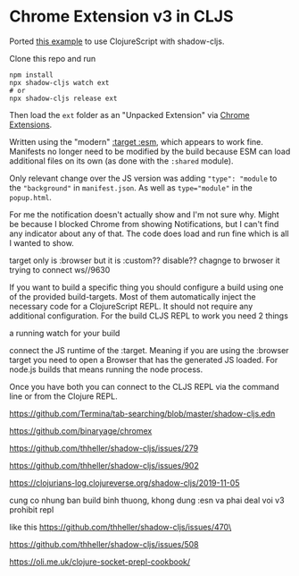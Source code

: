 # Chrome Extension v3 in CLJS

Ported [this example](https://github.com/GoogleChrome/chrome-extensions-samples/tree/17956f44b6f04d28407a4b7eee428611affd4fab/examples/water_alarm_notification) to use ClojureScript with shadow-cljs.

Clone this repo and run

```
npm install
npx shadow-cljs watch ext
# or
npx shadow-cljs release ext
```

Then load the `ext` folder as an "Unpacked Extension" via [Chrome Extensions](chrome://extensions/).

Written using the "modern" [:target :esm](https://shadow-cljs.github.io/docs/UsersGuide.html#target-esm), which appears to work fine. Manifests no longer need to be modified by the build because ESM can load additional files on its own (as done with the `:shared` module).

Only relevant change over the JS version was adding `"type": "module` to the `"background"` in `manifest.json`. As well as `type="module"` in the `popup.html`.

For me the notification doesn't actually show and I'm not sure why. Might be because I blocked Chrome from showing Notifications, but I can't find any indicator about any of that. The code does load and run fine which is all I wanted to show.


target only is :browser but it is :custom??
disable?? chagnge to brwoser it trying to connect ws//9630


If you want to build a specific thing you should configure a build using one of the provided build-targets. Most of them automatically inject the necessary code for a ClojureScript REPL. It should not require any additional configuration. For the build CLJS REPL to work you need 2 things

a running watch for your build

connect the JS runtime of the :target. Meaning if you are using the :browser target you need to open a Browser that has the generated JS loaded. For node.js builds that means running the node process.

Once you have both you can connect to the CLJS REPL via the command line or from the Clojure REPL.


https://github.com/Termina/tab-searching/blob/master/shadow-cljs.edn

https://github.com/binaryage/chromex

https://github.com/thheller/shadow-cljs/issues/279

https://github.com/thheller/shadow-cljs/issues/902

https://clojurians-log.clojureverse.org/shadow-cljs/2019-11-05

cung co nhung ban build binh thuong, khong dung :esn 
va phai deal voi v3 prohibit repl

like this
https://github.com/thheller/shadow-cljs/issues/470\


https://github.com/thheller/shadow-cljs/issues/508


https://oli.me.uk/clojure-socket-prepl-cookbook/
